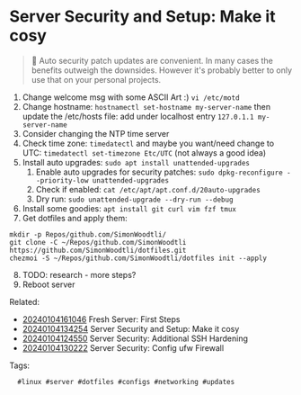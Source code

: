 # Server Security and Setup: Make it cosy

> 🧐 Auto security patch updates are convenient. In many cases the benefits
> outweigh the downsides. However it's probably better to only use that on
> your personal projects.

1. Change welcome msg with some ASCII Art :) `vi /etc/motd`
1. Change hostname: `hostnamectl set-hostname my-server-name` then update the
   /etc/hosts file: add under localhost entry `127.0.1.1 my-server-name`
1. Consider changing the NTP time server
1. Check time zone: `timedatectl` and maybe you want/need change to UTC:
   `timedatectl set-timezone Etc/UTC` (not always a good idea)
1. Install auto upgrades: `sudo apt install unattended-upgrades`
    1. Enable auto upgrades for security patches: `sudo dpkg-reconfigure --priority-low unattended-upgrades`
    1. Check if enabled: `cat /etc/apt/apt.conf.d/20auto-upgrades`
    1. Dry run: `sudo unattended-upgrade --dry-run --debug`
1. Install some goodies: `apt install git curl vim fzf tmux`
1. Get dotfiles and apply them:

```
mkdir -p Repos/github.com/SimonWoodtli/
git clone -C ~/Repos/github.com/SimonWoodtli https://github.com/SimonWoodtli/dotfiles.git
chezmoi -S ~/Repos/github.com/SimonWoodtli/dotfiles init --apply
```

8. TODO: research - more steps?
9. Reboot server

Related:

* [20240104161046](/20240104161046/) Fresh Server: First Steps
* [20240104134254](/20240104134254/) Server Security and Setup: Make it cosy
* [20240104124550](/20240104124550/) Server Security: Additional SSH Hardening
* [20240104130222](/20240104130222/) Server Security: Config ufw Firewall

Tags:

      #linux #server #dotfiles #configs #networking #updates
